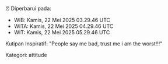 ⏰ Diperbarui pada:
- WIB: Kamis, 22 Mei 2025 03.29.46 UTC
- WITA: Kamis, 22 Mei 2025 04.29.46 UTC
- WIT: Kamis, 22 Mei 2025 05.29.46 UTC

Kutipan Inspiratif:
"People say me bad, trust me i am the worst!!!"


Kategori: attitude

